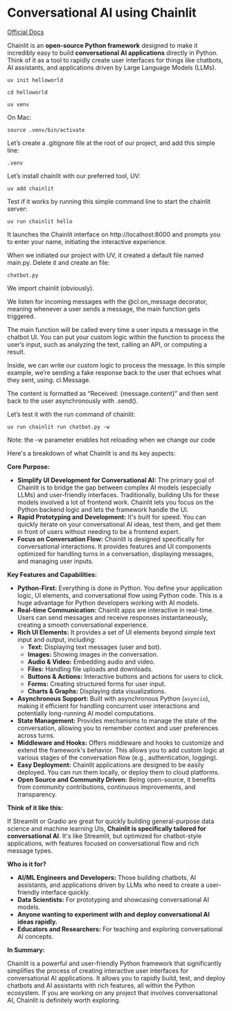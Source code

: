 # Conversational AI using Chainlit

[Official Docs](https://docs.chainlit.io/get-started/overview)

Chainlit is an **open-source Python framework** designed to make it incredibly easy to build **conversational AI applications** directly in Python. Think of it as a tool to rapidly create user interfaces for things like chatbots, AI assistants, and applications driven by Large Language Models (LLMs).

    uv init helloworld

    cd helloworld

    uv venv

On Mac:

    source .venv/bin/activate

Let’s create a .gitignore file at the root of our project, and add this simple line:

    .venv

Let’s install chainlit with our preferred tool, UV:

    uv add chainlit

Test if it works by running this simple command line to start the chainlit server:

    uv run chainlit hello

It launches the Chainlit interface on http://localhost:8000 and prompts you to enter your name, initiating the interactive experience.

When we initiated our project with UV, it created a default file named main.py. Delete it and create an file:

    chatbot.py

We import chainlit (obviously).

We listen for incoming messages with the @cl.on_message decorator, meaning whenever a user sends a message, the main function gets triggered.

The main function will be called every time a user inputs a message in the chatbot UI. You can put your custom logic within the function to process the user’s input, such as analyzing the text, calling an API, or computing a result.

Inside, we can write our custom logic to process the message. In this simple example, we’re sending a fake response back to the user that echoes what they sent, using. cl.Message.

The content is formatted as “Received: {message.content}” and then sent back to the user asynchronously with .send().

Let’s test it with the run command of chainlit:

    uv run chainlit run chatbot.py -w

Note: the -w parameter enables hot reloading when we change our code

Here's a breakdown of what Chainlit is and its key aspects:

**Core Purpose:**

* **Simplify UI Development for Conversational AI:**  The primary goal of Chainlit is to bridge the gap between complex AI models (especially LLMs) and user-friendly interfaces.  Traditionally, building UIs for these models involved a lot of frontend work. Chainlit lets you focus on the Python backend logic and lets the framework handle the UI.
* **Rapid Prototyping and Development:**  It's built for speed. You can quickly iterate on your conversational AI ideas, test them, and get them in front of users without needing to be a frontend expert.
* **Focus on Conversation Flow:** Chainlit is designed specifically for conversational interactions. It provides features and UI components optimized for handling turns in a conversation, displaying messages, and managing user inputs.

**Key Features and Capabilities:**

* **Python-First:**  Everything is done in Python. You define your application logic, UI elements, and conversational flow using Python code. This is a huge advantage for Python developers working with AI models.
* **Real-time Communication:**  Chainlit apps are interactive in real-time. Users can send messages and receive responses instantaneously, creating a smooth conversational experience.
* **Rich UI Elements:**  It provides a set of UI elements beyond simple text input and output, including:
    * **Text:** Displaying text messages (user and bot).
    * **Images:** Showing images in the conversation.
    * **Audio & Video:**  Embedding audio and video.
    * **Files:**  Handling file uploads and downloads.
    * **Buttons & Actions:**  Interactive buttons and actions for users to click.
    * **Forms:**  Creating structured forms for user input.
    * **Charts & Graphs:** Displaying data visualizations.
* **Asynchronous Support:** Built with asynchronous Python (`asyncio`), making it efficient for handling concurrent user interactions and potentially long-running AI model computations.
* **State Management:**  Provides mechanisms to manage the state of the conversation, allowing you to remember context and user preferences across turns.
* **Middleware and Hooks:** Offers middleware and hooks to customize and extend the framework's behavior. This allows you to add custom logic at various stages of the conversation flow (e.g., authentication, logging).
* **Easy Deployment:**  Chainlit applications are designed to be easily deployed. You can run them locally, or deploy them to cloud platforms.
* **Open Source and Community Driven:** Being open-source, it benefits from community contributions, continuous improvements, and transparency.

**Think of it like this:**

If Streamlit or Gradio are great for quickly building general-purpose data science and machine learning UIs, **Chainlit is specifically tailored for conversational AI**.  It's like Streamlit, but optimized for chatbot-style applications, with features focused on conversational flow and rich message types.

**Who is it for?**

* **AI/ML Engineers and Developers:**  Those building chatbots, AI assistants, and applications driven by LLMs who need to create a user-friendly interface quickly.
* **Data Scientists:** For prototyping and showcasing conversational AI models.
* **Anyone wanting to experiment with and deploy conversational AI ideas rapidly.**
* **Educators and Researchers:** For teaching and exploring conversational AI concepts.

**In Summary:**

Chainlit is a powerful and user-friendly Python framework that significantly simplifies the process of creating interactive user interfaces for conversational AI applications. It allows you to rapidly build, test, and deploy chatbots and AI assistants with rich features, all within the Python ecosystem. If you are working on any project that involves conversational AI, Chainlit is definitely worth exploring.